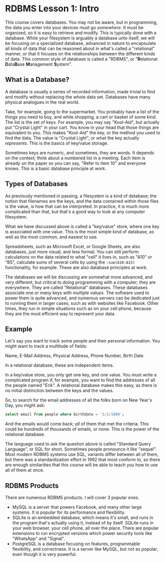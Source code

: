 # RDBMS Lesson 1: Intro

This course covers databases. You may not be aware, but in programming, the
data you enter into your devices must go _somewhere_. It must be organized, so
it is easy to retrieve and modify. This is typically done with a database.
While your filesystem is arguably a database unto itself, we will be focusing
on a specialized database, advanced in nature to encapsulate all kinds of data
that can be reasoned about in what's called a "relational" manner, or that it
focuses on the relationships between the different kinds of data. This common
style of database is called a "RDBMS", or "**R**elational **D**ata**B**ase
**M**anagement **S**ystem".

## What is a Database?

A database is usually a series of recorded information, made trivial to find
and modify without replacing the whole data set. Databases have many physical
analogues in the real world.

Take, for example, going to the supermarket. You probably have a list of the
things you need to buy, and while shopping, a cart or basket of some kind. The
list is the set of keys. For example, you may say "Kool-Aid", but actually put
"Crystal Light" in your cart. You know in your head that those things are
equivalent to you. This makes "Kool-Aid" the key, or the method you used to
find the data. The value is "Crystal Light", or what the key actually
_represents_. This is the basics of key/value storage.

Sometimes keys are numeric, and sometimes, they are words. It depends on the
context; think about a numbered list in a meeting. Each item is already on the
paper so you can say, "Refer to item 10" and everyone knows. This is a basic
database principle at work.

## Types of Databases

As previously mentioned in passing, a filesystem is a kind of database; the
notion that filenames are the keys, and the data contained within those files
is the value, is how that can be interpreted. In practice, it is much more
complicated than that, but that's a good way to look at any computer
filesystem.

What we have discussed above is called a "key/value" store, where one key is
associated with one value. This is the most simple kind of database, as well as
the most common, and easiest to use.

Spreadsheets, such as Microsoft Excel, or Google Sheets, are also databases,
just more visual, and less formal. You can still perform calculations on the
data related to what "cell" it lives in, such as "A10" or "B5", calculate sums
of several cells by using the `:sum(A10:A15)` functionality, for example. These
are also database principles at work.

The databases we will be discussing are somewhat more advanced, and very
different, but critical to doing programming with a computer; they are
everywhere. They are called "Relational" databases. These databases associate
one _or many_ keys with _multiple values_. The software used to power them is
quite advanced, and numerous servers can be dedicated just to running them in
larger cases, such as with websites like Facebook. Other times, they run in
simple situations such as on your cell phone, because they are the most
efficient way to represent your data.

## Example

Let's say you want to track some people and their personal information. You
might want to track a multitude of fields:

Name, E-Mail Address, Physical Address, Phone Number, Birth Date

In a relational database, these are independent items.

In a key/value store, you only get one key, and one value. You must write a
complicated program if, for example, you want to find the addresses of all the
people named "Erik". A relational database makes this easy, as there is no
initial distinction between the keys and the values.

So, to search for the email addresses of all the folks born on New Year's Day,
you might ask:

```sql
select email from people where birthdate = '1/1/1980';
```

And the emails would come back; _all_ of them that met the criteria. This could
be hundreds of thousands of emails, or none. This is the power of the
relational database.

The language used to ask the question above is called "Standard Query
Language", or SQL for short. Sometimes people pronounce it like "sequel". Most
modern RDBMS systems use SQL, variants differ between all of them, but there
was a standardization effort in 1992 that most conform to, so there are enough
similarities that this course will be able to teach you how to use all of them
at once.

## RDBMS Products

There are numerous RDBMS products. I will cover 3 popular ones.

- MySQL is a server that powers Facebook, and many other large systems. It is
  popular for its performance and flexibility.
- SQLite is an embedded database, which means it's small, and runs in the
  program that's actually using it, instead of by itself. SQLite runs in your
  web browser, your cell phone, all over the place. There are popular
  extensions to run encrypted versions which power security tools like
  "WhatsApp" and "Signal".
- PostgreSQL is a database focusing on features, programmable flexibility, and
  correctness. It is a server like MySQL, but not as popular, even though it is
  very powerful.
